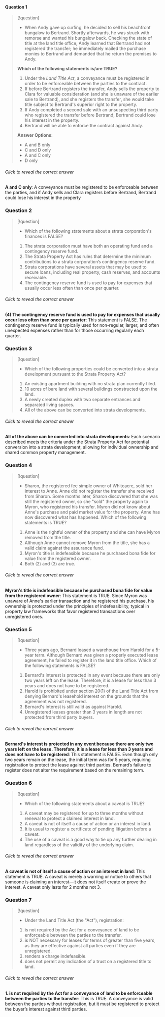 #### Question 1
>[!question]
>- When Andy gave up surfing, he decided to sell his beachfront bungalow to Bertrand. Shortly afterwards, he was struck with remorse and wanted his bungalow back. Checking the state of title at the land title office, Andy learned that Bertrand had not registered the transfer; he immediately mailed the purchase monies to Bertrand and demanded that he return the premises to Andy.
>
>**Which of the following statements is/are TRUE?**
>
>1. Under the _Land Title Act_, a conveyance must be registered in order to be enforceable between the parties to the contract.
>2. If before Bertrand registers the transfer, Andy sells the property to Clara for valuable consideration (and she is unaware of the earlier sale to Bertrand), and she registers the transfer, she would take title subject to Bertrand's superior right to the property.
>3. If Andy completed a second sale with an unsuspecting third party who registered the transfer before Bertrand, Bertrand could lose his interest in the property.
>4. Bertrand will be able to enforce the contract against Andy.
>
>**Answer Options:**
>- A and B only
>- C and D only
>- A and C only
>- D only
###### Click to reveal the correct answer
**A and C only**: A conveyance must be registered to be enforceable between the parties, and if Andy sells and Clara registers before Bertrand, Bertrand could lose his interest in the property


### Question 2
>[!question]
>- Which of the following statements about a strata corporation's finances is FALSE?
>
>1. The strata corporation must have both an operating fund and a contingency reserve fund.
>2. The Strata Property Act has rules that determine the minimum contributions to a strata corporation’s contingency reserve fund.
>3. Strata corporations have several assets that may be used to secure loans, including real property, cash reserves, and accounts receivable.
>4. The contingency reserve fund is used to pay for expenses that usually occur less often than once per quarter.
>
###### Click to reveal the correct answer
**(4) The contingency reserve fund is used to pay for expenses that usually occur less often than once per quarter**: This statement is FALSE. The contingency reserve fund is typically used for non-regular, larger, and often unexpected expenses rather than for those occurring regularly each quarter.

### Question 3
>[!question]
>- Which of the following properties could be converted into a strata development pursuant to the Strata Property Act?
>
>1. An existing apartment building with no strata plan currently filed.
>2. 10 acres of bare land with several buildings constructed upon the land.
>3. A newly created duplex with two separate entrances and separated living spaces.
>4. All of the above can be converted into strata developments.
>
###### Click to reveal the correct answer
**All of the above can be converted into strata developments**: Each scenario described meets the criteria under the Strata Property Act for potential conversion into a strata development, allowing for individual ownership and shared common property management.


### Question 4
>[!question]
>- Sharon, the registered fee simple owner of Whiteacre, sold her interest to Anne. Anne did not register the transfer she received from Sharon. Some months later, Sharon discovered that she was still the registered owner, so she "sold" the property again to Myron, who registered his transfer. Myron did not know about Anne's purchase and paid market value for the property. Anne has now discovered what has happened. Which of the following statements is TRUE?
>
>1. Anne is the rightful owner of the property and she can have Myron removed from the title.
>2. Although Anne cannot remove Myron from the title, she has a valid claim against the assurance fund.
>3. Myron's title is indefeasible because he purchased bona fide for value from the registered owner.
>4. Both (2) and (3) are true.
>
###### Click to reveal the correct answer
**Myron's title is indefeasible because he purchased bona fide for value from the registered owner**: This statement is TRUE. Since Myron was unaware of Anne's earlier transaction and he registered his purchase, his ownership is protected under the principles of indefeasibility, typical in property law frameworks that favor registered transactions over unregistered ones.

### Question 5
>[!question]
>- Three years ago, Bernard leased a warehouse from Harold for a 5-year term. Although Bernard was given a properly executed lease agreement, he failed to register it in the land title office. Which of the following statements is FALSE?
>
>1. Bernard's interest is protected in any event because there are only two years left on the lease. Therefore, it is a lease for less than 3 years and does not have to be registered.
>2. Harold is prohibited under section 20(1) of the Land Title Act from denying Bernard's leasehold interest on the grounds that the agreement was not registered.
>3. Bernard's interest is still valid as against Harold.
>4. Unregistered leases greater than 3 years in length are not protected from third party buyers.
>
###### Click to reveal the correct answer
**Bernard's interest is protected in any event because there are only two years left on the lease. Therefore, it is a lease for less than 3 years and does not have to be registered**: This statement is FALSE. Even though only two years remain on the lease, the initial term was for 5 years, requiring registration to protect the lease against third parties. Bernard’s failure to register does not alter the requirement based on the remaining term.

### Question 6
>[!question]
>- Which of the following statements about a caveat is TRUE?
>
>1. A caveat may be registered for up to three months without renewal to protect a claimed interest in land.
>2. A caveat is not of itself a cause of action or an interest in land.
>3. It is usual to register a certificate of pending litigation before a caveat.
>4. The use of a caveat is a good way to tie up any further dealing in land regardless of the validity of the underlying claim.
>
###### Click to reveal the correct answer
**A caveat is not of itself a cause of action or an interest in land**: This statement is TRUE. A caveat is merely a warning or notice to others that someone is claiming an interest—it does not itself create or prove the interest. A caveat only lasts for 2 months not 3.


### Question 7
>[!question]
>- Under the Land Title Act (the "Act"), registration:
>
>1. is not required by the Act for a conveyance of land to be enforceable between the parties to the transfer.
>2. is NOT necessary for leases for terms of greater than five years, as they are effective against all parties even if they are unregistered.
>3. renders a charge indefeasible.
>4. does not permit any indication of a trust on a registered title to land.
>
###### Click to reveal the correct answer
**1. is not required by the Act for a conveyance of land to be enforceable between the parties to the transfer**: This is TRUE. A conveyance is valid between the parties without registration, but it must be registered to protect the buyer’s interest against third parties.



